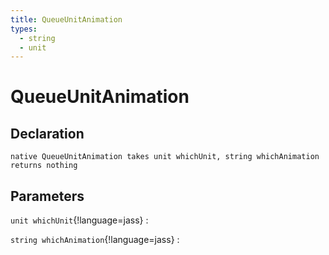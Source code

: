 ```yaml
---
title: QueueUnitAnimation
types:
  - string
  - unit
---
```


# QueueUnitAnimation

## Declaration

```jass
native QueueUnitAnimation takes unit whichUnit, string whichAnimation returns nothing
```

## Parameters
`unit whichUnit`{!language=jass}
: 

`string whichAnimation`{!language=jass}
: 
